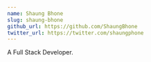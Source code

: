 ```yaml
---
name: Shaung Bhone
slug: shaung-bhone
github_url: https://github.com/ShaungBhone
twitter_url: https://twitter.com/shaungphone
---
```


A Full Stack Developer.

